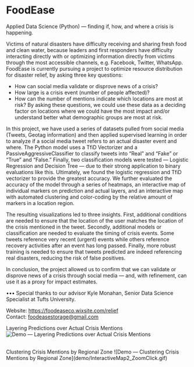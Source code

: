 # FoodEase
Applied Data Science (Python) — finding if, how, and where a crisis is happening.

Victims of natural disasters have difficulty receiving and sharing fresh food and clean water, because leaders and first responders have difficulty interacting directly with or optimizing information directly from victims through the most accessible channels, e.g. Facebook, Twitter, WhatsApp. FoodEase is currently pursuing a project to optimize resource distribution for disaster relief, by asking three key questions:
- How can social media validate or disprove news of a crisis?
- How large is a crisis event (number of people affected)?
- How can the number of mentions indicate which locations are most at risk?
By asking these questions, we could use these data as a deciding factor on locations where we could have the most impact and/or understand better what demographic groups are most at risk.

In this project, we have used a series of datasets pulled from social media (Tweets, Geotag information) and then applied supervised learning in order to analyze if a social media tweet refers to an actual disaster event and where. The Python model uses a TfiD Vectorizer and a PassiveAggressiveClassifier to classify tweets into “Real” and “Fake” or “True” and “False.” Finally, two classification models were tested — Logistic Regression and Decision Tree — due to their strong application to binary evaluations like this. Ultimately, we found the logistic regression and TfiD vectorizer to provide the greatest accuracy. We further evaluated the accuracy of the model through a series of heatmaps, an interactive map of individual markers on prediction and actual layers, and an interactive map with automated clustering and color-coding by the relative amount of markers in a location region.

The resulting visualizations led to three insights. First, additional conditions are needed to ensure that the location of the user matches the location of the crisis mentioned in the tweet. Secondly, additional models or classification are needed to evaluate the timing of crisis events. Some tweets reference very recent (urgent) events while others reference recovery activities after an event has long passed. Finally, more robust training is needed to ensure that tweets predicted are indeed referencing real disasters, reducing the risk of false positives.

In conclusion, the project allowed us to confirm that we can validate or disprove news of a crisis through social media — and, with refinement, can use it as a proxy for impact estimates.

••• Special thanks to our advisor Kyle Monahan, Senior Data Science Specialist at Tufts University.

Website: https://foodeaseco.wixsite.com/relief <br> Contact: foodeasestorage@gmail.com



Layering Predictions over Actual Crisis Mentions
![Demo — Layering Predictions over Actual Crisis Mentions](demo/InteractiveMap1_ZoomClick.gif)

<br>
Clustering Crisis Mentions by Regional Zone
![Demo — Clustering Crisis Mentions by Regional Zone](demo/InteractiveMap2_ZoomClick.gif)
